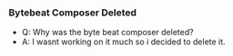 ### Bytebeat Composer Deleted
- Q: Why was the byte beat composer deleted?
- A: I wasnt working on it much so i decided to delete it.
